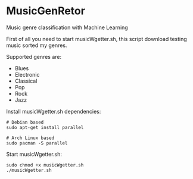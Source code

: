 # MusicGenRetor
Music genre classification with Machine Learning

First of all you need to start musicWgetter.sh, this script download testing music sorted my genres.

Supported genres are:
- Blues
- Electronic
- Classical
- Pop
- Rock
- Jazz

Install musicWgetter.sh dependencies:

```
# Debian based
sudo apt-get install parallel

# Arch Linux based
sudo pacman -S parallel
```

Start musicWgetter.sh:

```
sudo chmod +x musicWgetter.sh
./musicWgetter.sh
```
